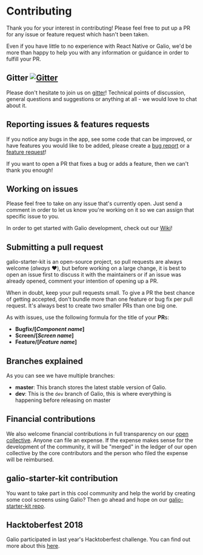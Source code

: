 # Contributing

Thank you for your interest in contributing! Please feel free to put up a PR for any issue or feature request which hasn't been taken.

Even if you have little to no experience with React Native or Galio, we'd be more than happy to help you with any information or guidance in order to fulfill your PR.

## Gitter [![Gitter](https://img.shields.io/gitter/room/nwjs/nw.js.svg)](https://gitter.im/galio-community)

Please don't hesitate to join us on [gitter](https://gitter.im/galio-community)! Technical points of discussion, general questions and suggestions or anything at all - we would love to chat about it.

## Reporting issues & features requests

If you notice any bugs in the app, see some code that can be improved, or have features you would like to be added, please create a [bug report](https://github.com/galio-org/galio-starter-kit/issues/new?template=bug-report---.md) or a [feature request](https://github.com/galio-org/galio/issues/new?template=feature-request---.md)!

If you want to open a PR that fixes a bug or adds a feature, then we can't thank you enough! 

## Working on issues

Please feel free to take on any issue that's currently open. Just send a comment in order to let us know you're working on it so we can assign that specific issue to you.

In order to get started with Galio development, check out our [Wiki](https://github.com/galio-org/galio-starter-kit/wiki)!

 ## Submitting a pull request

galio-starter-kit is an open-source project, so pull requests are always welcome (_always_ ❤️), but before working on a large change, it is best to open an issue first to discuss it with the maintainers or if an issue was already opened, comment your intention of opening up a PR.

When in doubt, keep your pull requests small. To give a PR the best chance of getting accepted, don't bundle more than one feature or bug fix per pull request. It's always best to create two smaller PRs than one big one.

As with issues, use the following formula for the title of your **PR**s:
 - **Bugfix/[_Component name_]**
 - **Screen/[_Screen name_]**
 - **Feature/[_Feature name_]**

## Branches explained

As you can see we have multiple branches:
 - **master**: This branch stores the latest stable version of Galio.
 - **dev**: This is the `dev` branch of Galio, this is where everything is happening before releasing on master

## Financial contributions 

We also welcome financial contributions in full transparency on our [open collective](https://opencollective.com/galio).
Anyone can file an expense. If the expense makes sense for the development of the community, it will be "merged" in the ledger of our open collective by the core contributors and the person who filed the expense will be reimbursed.

## galio-starter-kit contribution

You want to take part in this cool community and help the world by creating some cool screens using Galio? Then go ahead and hope on our [galio-starter-kit repo](https://github.com/galio-org/galio-starter-kit). 

## Hacktoberfest 2018

Galio participated in last year's Hacktoberfest challenge. You can find out more about this [here](https://github.com/galio-org/galio/issues/31).
